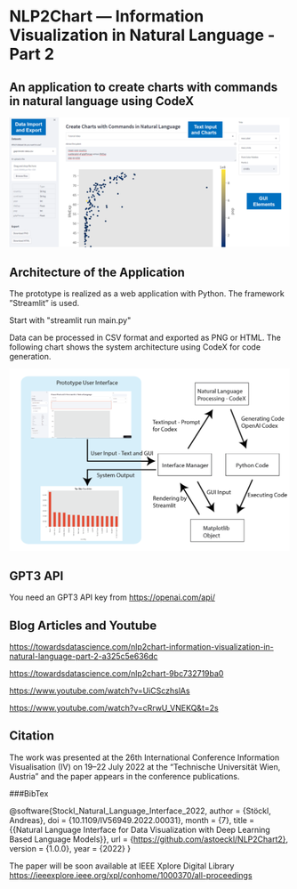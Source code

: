 # NLP2Chart — Information Visualization in Natural Language -Part 2
## An application to create charts with commands in natural language using CodeX

![The Interface](screen.png "The Interface")

## Architecture of the Application

The prototype is realized as a web application with Python. The framework ”Streamlit” is used.

Start with "streamlit run main.py"

Data can be processed in CSV format and exported as PNG or HTML. The following chart shows the system architecture using CodeX for code generation.

![Architecture](arch.png "The Architecture")

## GPT3 API
You need an GPT3 API key from https://openai.com/api/

## Blog Articles and Youtube

https://towardsdatascience.com/nlp2chart-information-visualization-in-natural-language-part-2-a325c5e636dc

https://towardsdatascience.com/nlp2chart-9bc732719ba0

https://www.youtube.com/watch?v=UiCSczhslAs

https://www.youtube.com/watch?v=cRrwU_VNEKQ&t=2s


## Citation

The work was presented at the 26th International Conference Information Visualisation (IV) on 19–22 July 2022 at the “Technische Universität Wien, Austria” and the paper appears in the conference publications.

###BibTex

@software{Stockl_Natural_Language_Interface_2022,
author = {Stöckl, Andreas},
doi = {10.1109/IV56949.2022.00031},
month = {7},
title = {{Natural Language Interface for Data Visualization with Deep Learning Based Language Models}},
url = {https://github.com/astoeckl/NLP2Chart2},
version = {1.0.0},
year = {2022}
}

The paper will be soon available at IEEE Xplore Digital Library https://ieeexplore.ieee.org/xpl/conhome/1000370/all-proceedings

